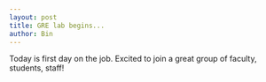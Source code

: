 ```yaml
---
layout: post
title: GRE lab begins...
author: Bin
---
```


Today is first day on the job. Excited to join a great group of faculty, students, staff!
